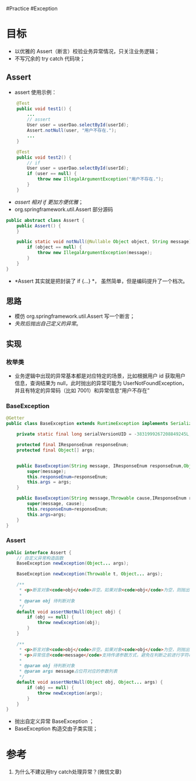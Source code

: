 #Practice #Exception 

# 目标
- 以优雅的 Assert（断言）校验业务异常情况，只关注业务逻辑；
- 不写冗余的 try catch 代码块；

## Assert
- assert 使用示例：
```java
	@Test
    public void test1() {
        ...
        // assert
        User user = userDao.selectById(userId);
        Assert.notNull(user, "用户不存在.");
        ...
    }

    @Test
    public void test2() {
        // if
        User user = userDao.selectById(userId);
        if (user == null) {
            throw new IllegalArgumentException("用户不存在.");
        }
    }
```
- *assert 相对 if 更加方便优雅*；
- org.springframework.util.Assert 部分源码
```java
public abstract class Assert {
    public Assert() {
    }

    public static void notNull(@Nullable Object object, String message) {
        if (object == null) {
            throw new IllegalArgumentException(message);
        }
    }
}
```
- *Assert 其实就是把封装了 if {...} *， 虽然简单，但是编码提升了一个档次。

## 思路
- 模仿 org.springframework.util.Assert 写一个断言；
- *失败后抛出自己定义的异常*。

## 实现
### 枚举类
- 业务逻辑中出现的异常基本都是对应特定的场景，比如根据用户 id 获取用户信息，查询结果为 null，此时抛出的异常可能为 UserNotFoundException，并且有特定的异常码（比如 7001）和异常信息“用户不存在”
### BaseException
```java
@Getter
public class BaseException extends RuntimeException implements Serializable {

    private static final long serialVersionUID = -3831999267208849245L;

    protected final IResponseEnum responseEnum;
    protected final Object[] args;


    public BaseException(String message, IResponseEnum responseEnum,Object... args) {
        super(message);
        this.responseEnum=responseEnum;
        this.args = args;
    }

    public BaseException(String message,Throwable cause,IResponseEnum responseEnum, Object... args) {
        super(message, cause);
        this.responseEnum=responseEnum;
        this.args=args;
    }
}
```


### Assert
```java
public interface Assert {
	// 自定义异常构造函数
    BaseException newException(Object... args);

    BaseException newException(Throwable t, Object... args);

    /**
     * <p>断言对象<code>obj</code>非空。如果对象<code>obj</code>为空，则抛出自定义异常
     *
     * @param obj 待判断对象
     */
    default void assertNotNull(Object obj) {
        if (obj == null) {
            throw newException(obj);
        }
    }

    /**
     * <p>断言对象<code>obj</code>非空。如果对象<code>obj</code>为空，则抛出异常
     * <p>异常信息<code>message</code>支持传递参数方式，避免在判断之前进行字符串拼接操作
     *
     * @param obj 待判断对象
     * @param args message占位符对应的参数列表
     */
    default void assertNotNull(Object obj, Object... args) {
        if (obj == null) {
            throw newException(args);
        }
    }
}
```
- 抛出自定义异常 BaseException ；
- BaseException 构造交由子类实现；


# 参考
1. 为什么不建议用try catch处理异常？(微信文章)